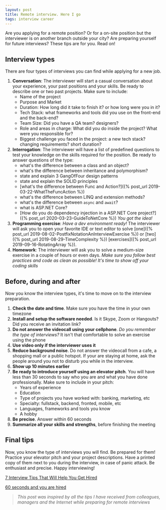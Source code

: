 ```yaml
---
layout: post
title: Remote interview. Here I go
tags: interview career
---
```


Are you applying for a remote position? Or for a on-site position but the interviewer is on another branch outside your city? Are preparing yourself for future interviews? These tips are for you. Read on!

## Interview types

There are four types of interviews you can find while applying for a new job.

1. **Conversation**: The interviewer will start a casual conversation about your experience, your past positions and your skills. Be ready to describe one or two past projects. Make sure to include:
	* Name of the project
	* Purpose and Market
	* Duration: How long did it take to finish it? or how long were you in it?
	* Tech Stack: what frameworks and tools did you use on the front-end and the back-end?
	* Team Size: Did you have a QA team? designers?
	* Role and areas in charge: What did you do inside the project? What were you responsible for?
	* Biggest challenge you faced in the project: a new tech stack? changing requirements? short duration?
2. **Interrogation**: The interviewer will have a list of predefined questions to test your knowledge on the skills required for the position. Be ready to answer questions of the type:
	* what's the difference between a class and an object?
	* what's the difference between inheritance and polymorphism?
	* state and explain 3 GangOfFour design patterns
	* state and explain the SOLID principles
	* [what's the difference between Func and Action?]({% post_url 2019-03-22-WhatTheFuncAction %})
	* what's the difference between LINQ and extension methods?
	* what's the difference between `async` and `await`?
	* what is ASP.NET Core?
	* [How do you do dependency injection in a ASP.NET Core project?]({% post_url 2020-03-23-GuideToNetCore %}) *You got the idea!*
3. **Programming exercise**: *Have a dev environment ready!* The interviewer will ask you to open your favorite IDE or text editor to solve [one]({% post_url 2019-08-02-PostfixNotationAnInterviewExercise %}) or [two]({% post_url 2019-08-29-TimeComplexity %}) [exercises]({% post_url 2019-09-16-RotatingArray %}). 
4. **Homework**: The interviewer will ask you to solve a medium-size exercise in a couple of hours or even days. *Make sure you follow best practices and code as clean as possible! It's time to show off your coding skills*

## Before, during and after

Now you know the interview types, it's time to move on to the interview preparation.

1. **Check the date and time**. Make sure you have the time in your own timezone
2. **Install and setup the software needed**. Is it Skype, Zoom or Hangouts? Did you receive an invitation link?
3. **Do not answer the videocall using your cellphone**. *Do you remember the type of interviews?* It isn't that comfortable to solve an exercise using the phone
4. **Use video only if the interviewer uses it**
5. **Reduce background noise**. Do not answer the videocall from a cafe, a shopping mall or a public hotspot. If  your are staying at home, ask the people around you not to disturb you while in the interview. 
6. **Show up 10 minutes earlier**
7. **Be ready to introduce yourself using an elevator pitch**. You will have less than 30 seconds to say who you are and what you have done professionally. Make sure to include in your pitch:
    * Years of experience
    * Education
    * Type of projects you have worked with: banking, marketing, etc
    * Specialty: fullstack, backend, fronted, mobile, etc
    * Languages, frameworks and tools you know
    * A hobby
9. **Be precise**. Answer within 60 seconds
10. **Summarize all your skills and strengths**, before finishing the meeting

## Final tips

Now, you know the type of interviews you will find. Be prepared for them! Practice your elevator pitch and your project descriptions. Have a printed copy of them next to you during the interview, in case of panic attack. Be enthusiast and precise. Happy interviewing!

[7 Interview Tips That Will Help You Get Hired](https://www.thebalancecareers.com/top-interview-tips-2058577)

[60 seconds and you are hired](https://www.youtube.com/watch?v=J_lgyK37JJM)

> *This post was inspired by all the tips I have received from colleagues, managers and the Internet while preparing for remote interviews*
